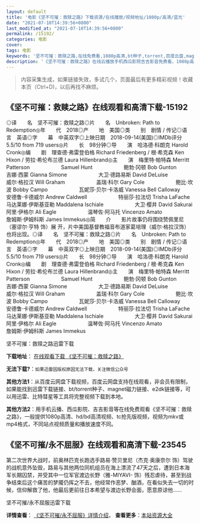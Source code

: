 ```yaml
---
layout: default
title: '电影《坚不可摧：救赎之路》下载资源/在线播放/视频地址/1080p/高清/蓝光'
date: "2021-07-10T14:39:56+0800"
last_modified_at: "2021-07-10T14:39:56+0800"
permalink: /15192/
categories: 电影
cover:
tags: 电影
keywords: '坚不可摧：救赎之路,在线免费看,1080p高清,bt种子,torrent,百度云盘,magnet,磁力链,迅雷下载资源'
description: '《坚不可摧：救赎之路》在线云播放手机西瓜影院吉吉影音免费看，1080p高清bd/hd未删减完整版和tc抢先枪版，mkv/mp4格式，附带bt/torrent种子、magnet/磁力链、百度云盘、网盘资源迅雷下载链接'
---
```


>内容采集生成，如果链接失效，多试几个，页面最后有更多精彩视频！收藏本页（Ctrl+D)，以后再找不麻烦。


## 《坚不可摧：救赎之路》在线观看和高清下载-15192

◎译　　名　坚不可摧：救赎之路◎片　　名　Unbroken: Path to Redemption◎年　　代　2018◎产　　地　美国◎类　　别　剧情 / 传记◎语　　言　英语◎字　　幕　中英双字◎上映日期　2018-09-14(美国)◎IMDb评分 5.5/10 from 719 users◎片　　长　98分钟◎导　　演　哈洛德·科朗克 Harold Cronk◎编　　剧　理查德·弗雷登伯格 Richard Friedenberg / 根·希克森 Ken Hixon / 劳拉·希伦布兰德 Laura Hillenbrand◎主　　演　梅里特·帕特森 Merritt Patterson　　　　　　Samuel Hunt　　　　　　鲍勃·冈顿 Bob Gunton　　　　　　吉娜·西蒙 Gianna Simone　　　　　　大卫·德路易斯 David DeLuise　　　　　　威尔·格拉汉 Will Graham　　　　　　盖瑞·科尔 Gary Cole　　　　　　鲍比·坎波 Bobby Campo　　　　　　瓦妮莎·贝尔·卡洛威 Vanessa Bell Calloway　　　　　　安德鲁·卡德威尔 Andrew Caldwell　　　　　　特丽莎·拉法切 Trisha LaFache　　　　　　马达莱娜·伊斯基亚勒 Maddalena Ischiale　　　　　　大卫·樱井 David Sakurai　　　　　　阿里·伊格尔 Ali Eagle　　　　　　温琴佐·阿马托 Vincenzo Amato　　　　　　詹姆斯·伊姆科斯 James Immekus◎简　　介　　影片故事仍将围绕赞佩里尼（塞谬尔·亨特 饰）展 开，片中美国基督教福音布道家葛培理（威尔·格拉汉饰）也将出现。◎译　　名　坚不可摧：救赎之路◎片　　名　Unbroken: Path to Redemption◎年　　代　2018◎产　　地　美国◎类　　别　剧情 / 传记◎语　　言　英语◎字　　幕　中英双字◎上映日期　2018-09-14(美国)◎IMDb评分 5.5/10 from 719 users◎片　　长　98分钟◎导　　演　哈洛德·科朗克 Harold Cronk◎编　　剧　理查德·弗雷登伯格 Richard Friedenberg / 根·希克森 Ken Hixon / 劳拉·希伦布兰德 Laura Hillenbrand◎主　　演　梅里特·帕特森 Merritt Patterson　　　　　　Samuel Hunt　　　　　　鲍勃·冈顿 Bob Gunton　　　　　　吉娜·西蒙 Gianna Simone　　　　　　大卫·德路易斯 David DeLuise　　　　　　威尔·格拉汉 Will Graham　　　　　　盖瑞·科尔 Gary Cole　　　　　　鲍比·坎波 Bobby Campo　　　　　　瓦妮莎·贝尔·卡洛威 Vanessa Bell Calloway　　　　　　安德鲁·卡德威尔 Andrew Caldwell　　　　　　特丽莎·拉法切 Trisha LaFache　　　　　　马达莱娜·伊斯基亚勒 Maddalena Ischiale　　　　　　大卫·樱井 David Sakurai　　　　　　阿里·伊格尔 Ali Eagle　　　　　　温琴佐·阿马托 Vincenzo Amato　　　　　　詹姆斯·伊姆科斯 James Immekus


坚不可摧：救赎之路迅雷下载

**下载地址**： [在线观看下载 《坚不可摧：救赎之路》](https://www.993dy.com//vod-detail-id-34060.html) 


**无法下载?**：`如果迅雷因版权原因无法下载，关注微信公众号 `

**其他方法1**：从百度云网盘下载视频，百度云网盘支持在线观看，非会员有限制，如果能找到迅雷下载链接、bt/torrent种子、magnet磁力链接、e2dk链接等，可以用迅雷、比特彗星等工具将完整视频下载到本地。

**其他方法2**：用手机云播、西瓜影院、吉吉影音等在线免费观看《坚不可摧：救赎之路》，一般提供1080p高清、hd/bd高清视频、tc抢先版视频，视频为mkv或mp4格式，不同站点视频质量和播放速度不同。


## 《坚不可摧/永不屈服》在线观看和高清下载-23545

第二次世界大战时，前奥林匹克长跑选手路易·赞贝里尼（杰克&middot;奥康奈尔 饰）驾驶的战机意外坠毁，路易与其他两位同机组员在海上漂流了47天之后，遭到日本海军长期囚禁，并受其中一位军官渡边长野（雅-MIYAVI- 饰）残忍虐待，甚至到战争结束后这个痛苦的梦魇仍挥之不去，他经常作恶梦、酗酒，在看似失去一切的时候，信仰解救了他，他最后更前往日本希望与渡边长野会面，愿意原谅他&hellip;…


坚不可摧/永不屈服迅雷下载

**详情查看**： [《坚不可摧/永不屈服》详情介绍](/movie/23545/)， **查看更多**：[本站资源大全](/movie/t/all/)

